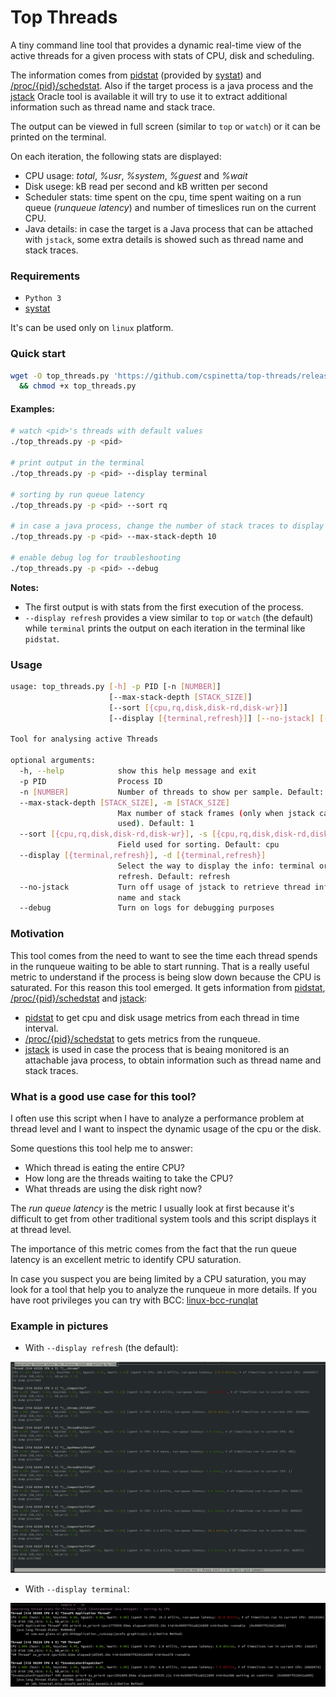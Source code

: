# Top Threads

A tiny command line tool that provides a dynamic real-time view of the active threads for a given process with stats of CPU, disk and scheduling.

The information comes from [pidstat] (provided by [systat]) and [/proc/{pid}/schedstat]. Also if the target process is a java process and the [jstack] Oracle tool is available it will try to use it to extract additional information such as thread name and stack trace.

The output can be viewed in full screen (similar to `top` or `watch`) or it can be printed on the terminal.

On each iteration, the following stats are displayed:

* CPU usage: _total_, _%usr_, _%system_, _%guest_ and _%wait_
* Disk usege: kB read per second and kB written per second
* Scheduler stats: time spent on the cpu, time spent waiting on a run queue (_runqueue latency_) and number of timeslices run on the current CPU.
* Java details: in case the target is a Java process that can be attached with `jstack`, some extra details is showed such as thread name and stack traces.

### Requirements

* `Python 3`
* [systat]

It's can be used only on `linux` platform.

### Quick start

```bash
wget -O top_threads.py 'https://github.com/cspinetta/top-threads/releases/download/0.0.1/top_threads.py' \
  && chmod +x top_threads.py
```

#### Examples:

```bash
# watch <pid>'s threads with default values
./top_threads.py -p <pid>

# print output in the terminal
./top_threads.py -p <pid> --display terminal

# sorting by run queue latency
./top_threads.py -p <pid> --sort rq

# in case a java process, change the number of stack traces to display
./top_threads.py -p <pid> --max-stack-depth 10

# enable debug log for troubleshooting
./top_threads.py -p <pid> --debug
```

**Notes:**
* The first output is with stats from the first execution of the process.
* `--display refresh` provides a view similar to `top` or `watch` (the default) while `terminal` prints the output on each iteration in the terminal like `pidstat`.

### Usage

```bash
usage: top_threads.py [-h] -p PID [-n [NUMBER]]
                      [--max-stack-depth [STACK_SIZE]]
                      [--sort [{cpu,rq,disk,disk-rd,disk-wr}]]
                      [--display [{terminal,refresh}]] [--no-jstack] [--debug]

Tool for analysing active Threads

optional arguments:
  -h, --help            show this help message and exit
  -p PID                Process ID
  -n [NUMBER]           Number of threads to show per sample. Default: 10
  --max-stack-depth [STACK_SIZE], -m [STACK_SIZE]
                        Max number of stack frames (only when jstack can be
                        used). Default: 1
  --sort [{cpu,rq,disk,disk-rd,disk-wr}], -s [{cpu,rq,disk,disk-rd,disk-wr}]
                        Field used for sorting. Default: cpu
  --display [{terminal,refresh}], -d [{terminal,refresh}]
                        Select the way to display the info: terminal or
                        refresh. Default: refresh
  --no-jstack           Turn off usage of jstack to retrieve thread info like
                        name and stack
  --debug               Turn on logs for debugging purposes

```

### Motivation

This tool comes from the need to want to see the time each thread spends in the runqueue waiting to be able to start running.
That is a really useful metric to understand if the process is being slow down because the CPU is saturated.
For this reason this tool emerged. It gets information from [pidstat], [/proc/{pid}/schedstat] and [jstack]:

* [pidstat] to get cpu and disk usage metrics from each thread in time interval.
* [/proc/{pid}/schedstat] to gets metrics from the runqueue. 
* [jstack] is used in case the process that is beaing monitored is an attachable java process, to obtain information such as thread name and stack traces.

### What is a good use case for this tool?

I often use this script when I have to analyze a performance problem at thread level and I want to inspect the dynamic usage of the cpu or the disk.

Some questions this tool help me to answer:

* Which thread is eating the entire CPU?
* How long are the threads waiting to take the CPU?
* What threads are using the disk right now?

The *run queue latency* is the metric I usually look at first because it's difficult to get from other traditional system tools and this script displays it at thread level.

The importance of this metric comes from the fact that the run queue latency is an excellent metric to identify CPU saturation.

In case you suspect you are being limited by a CPU saturation, you may look for a tool that help you to analyze the runqueue in more details. If you have root privileges you can try with BCC: [linux-bcc-runqlat](http://www.brendangregg.com/blog/2016-10-08/linux-bcc-runqlat.html)

### Example in pictures

* With `--display refresh` (the default):

![Top Java Threads Refresh](docs/top_threads_refresh_view.png)

* With `--display terminal`:

![Top Java Threads in Terminal](docs/top_java_threads_terminal.png)

[/proc/{pid}/schedstat]: https://www.kernel.org/doc/html/latest/scheduler/sched-stats.html#proc-pid-schedstat
[systat]: https://github.com/sysstat/sysstat
[pidstat]: https://linux.die.net/man/1/pidstat
[jstack]: https://docs.oracle.com/javase/9/tools/jstack.htm#JSWOR748
